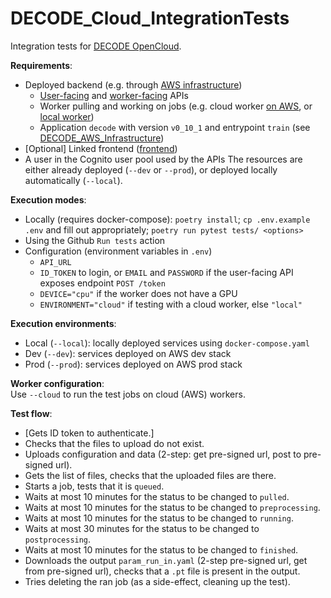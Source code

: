 # DECODE_Cloud_IntegrationTests
Integration tests for [DECODE OpenCloud](https://github.com/ries-lab/DECODE_Cloud_Documentation).

**Requirements**:
 * Deployed backend (e.g. through [AWS infrastructure](https://github.com/ries-lab/DECODE_AWS_Infrastructure))
   * [User-facing](https://github.com/ries-lab/DECODE_Cloud_UserAPI) and [worker-facing]((https://github.com/ries-lab/DECODE_Cloud_WorkerAPI)) APIs
   * Worker pulling and working on jobs (e.g. cloud worker [on AWS](https://github.com/ries-lab/DECODE_AWS_Infrastructure), or [local worker](https://github.com/ries-lab/DECODE_Cloud_JobFetcher))
   * Application `decode` with version `v0_10_1` and entrypoint `train` (see [DECODE_AWS_Infrastructure](https://github.com/ries-lab/DECODE_AWS_Infrastructure))
 * [Optional] Linked frontend ([frontend](https://github.com/ries-lab/DECODE_Cloud_UserFrontend))
 * A user in the Cognito user pool used by the APIs
The resources are either already deployed (`--dev` or `--prod`), or deployed locally automatically (`--local`).

**Execution modes**:
 * Locally (requires docker-compose): `poetry install`; `cp .env.example .env` and fill out appropriately; `poetry run pytest tests/ <options>`
 * Using the Github `Run tests` action
 * Configuration (environment variables in `.env`)
   * `API_URL`
   * `ID_TOKEN` to login, or `EMAIL` and `PASSWORD` if the user-facing API exposes endpoint `POST /token`
   * `DEVICE="cpu"` if the worker does not have a GPU
   * `ENVIRONMENT="cloud"` if testing with a cloud worker, else `"local"`

**Execution environments**:
 * Local (`--local`): locally deployed services using `docker-compose.yaml`
 * Dev (`--dev`): services deployed on AWS dev stack
 * Prod (`--prod`): services deployed on AWS prod stack

**Worker configuration**:  
Use `--cloud` to run the test jobs on cloud (AWS) workers.

**Test flow**:
 * [Gets ID token to authenticate.]
 * Checks that the files to upload do not exist.
 * Uploads configuration and data (2-step: get pre-signed url, post to pre-signed url).
 * Gets the list of files, checks that the uploaded files are there.
 * Starts a job, tests that it is `queued`.
 * Waits at most 10 minutes for the status to be changed to `pulled`.
 * Waits at most 10 minutes for the status to be changed to `preprocessing`.
 * Waits at most 10 minutes for the status to be changed to `running`.
 * Waits at most 30 minutes for the status to be changed to `postprocessing`.
 * Waits at most 10 minutes for the status to be changed to `finished`.
 * Downloads the output `param_run_in.yaml` (2-step pre-signed url, get from pre-signed url), checks that a `.pt` file is present in the output.
 * Tries deleting the ran job (as a side-effect, cleaning up the test).
